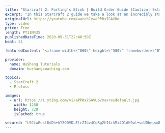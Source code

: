 ```yaml
---
title: "Starcraft 2: Parting's Blink | Build Order Guide [Caution! Extremely Powerful]"
excerpt: "In this Starcraft 2 guide we take a look at an incredibly strong build order by Parting: \"four gate blink\" which he used several times against Maru in the ro8 of GSL this season. It's an incredibly strong build order that often wins the game before even arriving at the mid-game, so it's sure to be an"
originalUrl: https://youtube.com/watch?v=aPPHx7GAVUo
type: video
price: Free
length: PT11M43S
publishedDateTime: 2020-05-31T22:48:59Z
heat: 51

featuredContent: "<iframe width=\"800\" height=\"500\" frameborder=\"0\" src=\"https://www.youtube.com/embed/aPPHx7GAVUo\" allow=\"accelerometer; autoplay; encrypted-media; gyroscope; picture-in-picture\" allowfullscreen></iframe>"

provider:
  name: HuShang Tutorials
  domain: hushangcoaching.com

topics:
  - StarCraft 2
  - Protoss

images:
  - url: https://i.ytimg.com/vi/aPPHx7GAVUo/maxresdefault.jpg
    width: 1280
    height: 720
    isCached: true

secured: "L9JLwEustUdDh+hYSODVDLElcZIbv4CqBg2hI4chMi4O1dK9wl+sdUOhepw4hfktxGezjLrCaWdpUqXDVzMGfcGFFgAuZQrsGdNRuYcio7ZI3ci1JL/NC/PxnwaAmE6QBLqe7u5eamWW3xeGM0jAh+Yfl9kIN+u3or3o/G80ZjJ/+1v3ZWDwEQZNGgIOMd0HADBYthLWRBZjK3NKWFojlRRSdZ3jq3d5l2qsVOGRpLloBua2R712Q1P62fbArPoFyEBuF+J8wZnX84L+7GTFCoIDCqwBY+pRIN5JkqP8MSDtdry+SL7GywpX3aVOS+QsJ+DrzP6d+V2OstEBQX8+vJjSBorVCUaxKDP8smG37g4Mw5b7sb1uipf0lPElWCzrmLjRGbWHBf/KECHB+d+bGUhCiKTtwiiMXE/5lh8+oPk=;pyc7GLA1++Dcc8uK/Q9jlA=="
---
```


